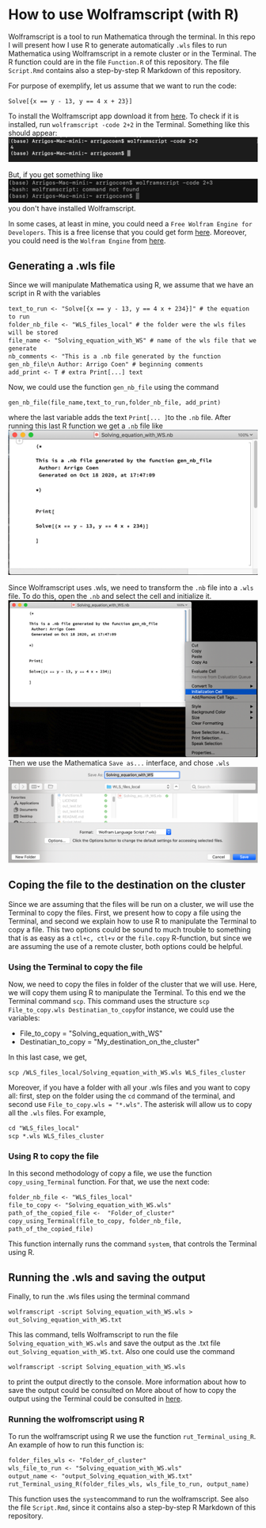 # How to use Wolframscript (with R)

Wolframscript is a tool to run Mathematica through the terminal. In this repo I will present how I use R to generate automatically `.wls` files to run Mathematica using Wolframscript in a remote cluster or in the Terminal. The R function could are in the file `Function.R` of this repository. The file `Script.Rmd` contains also a step-by-step R Markdown of this repository.

For purpose of exemplify, let us assume that we want to run the code:

```
Solve[{x == y - 13, y == 4 x + 23}]
```
To install the Wolframscript app download it from [here](https://reference.wolfram.com/language/workflow/InstallWolframScript.html). To check if it is installed, run `wolframscript -code 2+2` in the Terminal. Something like this should appear:
![Test Image 1](Figures/Fig_wolframscript_is_ok.png)

But, if you get something like
![Test Image 1](Figures/Fig_error.png)
you don't have installed Wolframscript.

In some cases, at least in mine, you could need a `Free Wolfram Engine for Developers`. This is a free license that you could get form [here](https://www.wolfram.com/engine/free-license/?%3Chttps://nam11.safelinks.protection.outlook.com/?url=https%3A%2F%2Fwolfram.com%2Fengine%2Ffree-license%3F&data=04%7C01%7Cbhuebner%40morgridge.org%7Cec799b77553c463f305f08d87a92bb09%7C0362dd0ad16940fe8c3682ebc19e2e70%7C0%7C0%7C637394117935521630%7CUnknown%7CTWFpbGZsb3d8eyJWIjoiMC4wLjAwMDAiLCJQIjoiV2luMzIiLCJBTiI6Ik1haWwiLCJXVCI6Mn0%3D%7C1000&sdata=YGuoGsHedpMVip44msbA7Ejc6vuuJZQTx7qiY0nxQ84%3D&reserved=0). Moreover, you could need is the `Wolfram Engine` from [here](https://www.wolfram.com/engine/).

## Generating a .wls file

Since we will manipulate Mathematica using R, we assume that we have an script in R with the variables
```
text_to_run <- "Solve[{x == y - 13, y == 4 x + 234}]" # the equation to run
folder_nb_file <- "WLS_files_local" # the folder were the wls files will be stored
file_name <- "Solving_equation_with_WS" # name of the wls file that we generate
nb_comments <- "This is a .nb file generated by the function gen_nb_file\n Author: Arrigo Coen" # beginning comments 
add_print <- T # extra Print[...] text
```
Now, we could use the function `gen_nb_file` using the command
```
gen_nb_file(file_name,text_to_run,folder_nb_file, add_print)
```
where the last variable adds the text `Print[... ]`to the `.nb` file. After running this last R function we get a `.nb` file like
![Test Image 1](Figures/Fig_new_nb.png)

Since Wolframscript uses .wls, we need to transform the `.nb` file into a `.wls` file. To do this, open the `.nb` and select the cell and initialize it.
![Test Image 1](Figures/Fig_initialization_of_a_cell.png)
Then we use the Mathematica `Save as...` interface, and chose `.wls`
![Test Image 1](Figures/Fig_save_as_wls.png)

## Coping the file to the destination on the cluster

Since we are assuming that the files will be run on a cluster, we will use the Terminal to copy the files. First, we present how to copy a file using the Terminal, and second we explain how to use R to manipulate the Terminal to copy a file. This two options could be sound to much trouble to something that is as easy as a `ctl+c, ctl+v` or the `file.copy` R-function, but since we are assuming the use of a remote cluster, both options could be helpful. 

### Using the Terminal to copy the file
Now, we need to copy the files in folder of the cluster that we will use. Here, we will copy them using R to manipulate the Terminal. To this end we the Terminal command `scp`. This command uses the structure `scp File_to_copy.wls Destinatian_to_copy`for instance, we could use the variables:
* File_to_copy = "Solving_equation_with_WS"
* Destinatian_to_copy = "My_destination_on_the_cluster"

In this last case, we get, 
```
scp /WLS_files_local/Solving_equation_with_WS.wls WLS_files_cluster
```

Moreover, if you have a folder with all your .wls files and you want to copy all: first, step on the folder using the `cd` command of the terminal, and second use `File_to_copy.wls = "*.wls"`. The asterisk will allow us to copy all the `.wls` files. For example,
```
cd "WLS_files_local"
scp *.wls WLS_files_cluster
```

### Using R to copy the file

In this second methodology of copy a file, we use the function `copy_using_Terminal` function. For that, we use the next code:
```
folder_nb_file <- "WLS_files_local"
file_to_copy <- "Solving_equation_with_WS.wls"
path_of_the_copied_file <-  "Folder_of_cluster"
copy_using_Terminal(file_to_copy, folder_nb_file, path_of_the_copied_file)
```
This function internally runs the command `system`, that controls the Terminal using R.

## Running the .wls and saving the output

Finally, to run the .wls files using the terminal command 
```
wolframscript -script Solving_equation_with_WS.wls > out_Solving_equation_with_WS.txt
```
This las command, tells Wolframscript to run the file ` Solving_equation_with_WS.wls` and save the output as the .txt file `out_Solving_equation_with_WS.txt`. Also one could use the command 
```
wolframscript -script Solving_equation_with_WS.wls 
```
to print the output directly to the console. More information about how to save the output could be consulted on More about of how to copy the output using the Terminal could be consulted in [here](https://askubuntu.com/questions/420981/how-do-i-save-terminal-output-to-a-file).

### Running the wolfromscript using R

To run the wolframscript using R we use the function `rut_Terminal_using_R`. An example of how to run this function is:
```
folder_files_wls <- "Folder_of_cluster"
wls_file_to_run <- "Solving_equation_with_WS.wls"
output_name <- "output_Solving_equation_with_WS.txt"
rut_Terminal_using_R(folder_files_wls, wls_file_to_run, output_name)
```
This function uses the `system`command to run the wolframscript. See also the file `Script.Rmd`, since it contains also a step-by-step R Markdown of this repository.




